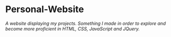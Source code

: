 # Personal-Website

_A website displaying my projects. Something I made in order to explore and become more proficient in HTML, CSS, JavaScript and JQuery._


